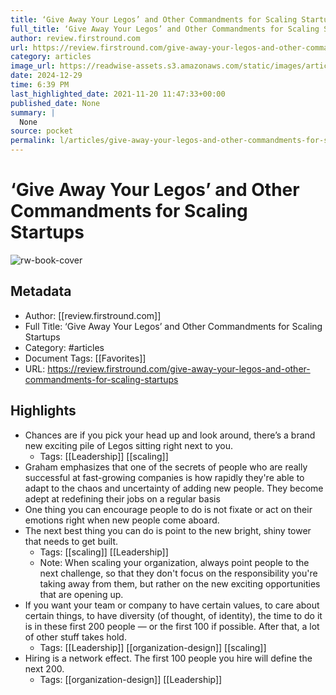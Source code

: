 ```yaml
---
title: ‘Give Away Your Legos’ and Other Commandments for Scaling Startups
full_title: ‘Give Away Your Legos’ and Other Commandments for Scaling Startups
author: review.firstround.com
url: https://review.firstround.com/give-away-your-legos-and-other-commandments-for-scaling-startups
category: articles
image_url: https://readwise-assets.s3.amazonaws.com/static/images/article1.be68295a7e40.png
date: 2024-12-29
time: 6:39 PM
last_highlighted_date: 2021-11-20 11:47:33+00:00
published_date: None
summary: |
  None
source: pocket
permalink: l/articles/give-away-your-legos-and-other-commandments-for-scaling-startups
---
```

# ‘Give Away Your Legos’ and Other Commandments for Scaling Startups

![rw-book-cover](https://readwise-assets.s3.amazonaws.com/static/images/article1.be68295a7e40.png)

## Metadata
- Author: [[review.firstround.com]]
- Full Title: ‘Give Away Your Legos’ and Other Commandments for Scaling Startups
- Category: #articles
- Document Tags: [[Favorites]] 
- URL: https://review.firstround.com/give-away-your-legos-and-other-commandments-for-scaling-startups

## Highlights
- Chances are if you pick your head up and look around, there’s a brand new exciting pile of Legos sitting right next to you.
    - Tags: [[Leadership]] [[scaling]] 
- Graham emphasizes that one of the secrets of people who are really successful at fast-growing companies is how rapidly they're able to adapt to the chaos and uncertainty of adding new people. They become adept at redefining their jobs on a regular basis
- One thing you can encourage people to do is not fixate or act on their emotions right when new people come aboard.
- The next best thing you can do is point to the new bright, shiny tower that needs to get built.
    - Tags: [[scaling]] [[Leadership]] 
    - Note: When scaling your organization, always point people to the next challenge, so that they don't focus on the responsibility you're taking away from them, but rather on the new exciting opportunities that are opening up.
- If you want your team or company to have certain values, to care about certain things, to have diversity (of thought, of identity), the time to do it is in these first 200 people — or the first 100 if possible. After that, a lot of other stuff takes hold.
    - Tags: [[Leadership]] [[organization-design]] [[scaling]] 
- Hiring is a network effect. The first 100 people you hire will define the next 200.
    - Tags: [[organization-design]] [[Leadership]] 


